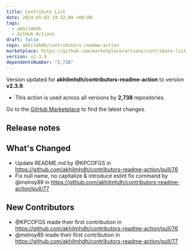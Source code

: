 ```yaml
---
title: Contribute List
date: 2024-05-03 19:32:09 +00:00
tags:
  - akhilmhdh
  - GitHub Actions
draft: false
repo: akhilmhdh/contributors-readme-action
marketplace: https://github.com/marketplace/actions/contribute-list
version: v2.3.9
dependentsNumber: "2,738"
---
```



Version updated for **akhilmhdh/contributors-readme-action** to version **v2.3.9**.
- This action is used across all versions by **2,738** repositories.

Go to the [GitHub Marketplace](https://github.com/marketplace/actions/contribute-list) to find the latest changes.

## Release notes

## What's Changed
* Update README.md by @KPCOFGS in https://github.com/akhilmhdh/contributors-readme-action/pull/76
* Fix null name, no capitalize & introduce eslint fix command by @melroy89 in https://github.com/akhilmhdh/contributors-readme-action/pull/77

## New Contributors
* @KPCOFGS made their first contribution in https://github.com/akhilmhdh/contributors-readme-action/pull/76
* @melroy89 made their first contribution in https://github.com/akhilmhdh/contributors-readme-action/pull/77
